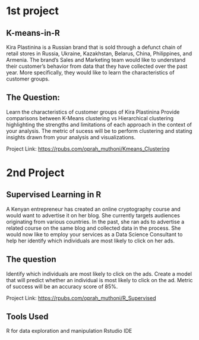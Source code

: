 # 1st project

## K-means-in-R

Kira Plastinina is a Russian brand that is sold through a defunct chain of retail stores in Russia, Ukraine, Kazakhstan, Belarus, China, Philippines, and Armenia. The brand’s Sales and Marketing team would like to understand their customer’s behavior from data that they have collected over the past year. More specifically, they would like to learn the characteristics of customer groups.

## The Question:

Learn the characteristics of customer groups of Kira Plastinina
Provide comparisons between K-Means clustering vs Hierarchical clustering highlighting the strengths and limitations of each approach in the context of your analysis.
The metric of sucess will be to perform clustering and stating insights drawn from your analysis and visualizations.

Project Link: https://rpubs.com/oprah_muthoni/Kmeans_Clustering

# 2nd Project

## Supervised Learning in R

A Kenyan entrepreneur has created an online cryptography course and would want to advertise it on her blog. She currently targets audiences originating from various countries. In the past, she ran ads to advertise a related course on the same blog and collected data in the process. She would now like to employ your services as a Data Science Consultant to help her identify which individuals are most likely to click on her ads.


## The question
Identify which individuals are most likely to click on the ads.
Create a model that will predict whether an individual is most likely to click on the ad.
Metric of success will be an accuracy score of 85%.

Project Link: https://rpubs.com/oprah_muthoni/R_Supervised

## Tools Used

R for data exploration and manipulation
Rstudio IDE
